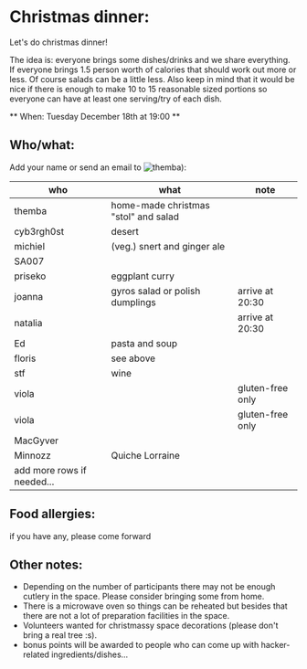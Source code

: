# Christmas dinner:

Let's do christmas dinner!

The idea is: everyone brings some dishes/drinks and we share everything. If everyone brings 1.5 person worth of calories that should work out more or less. Of course salads can be a little less. Also keep in mind that it would be nice if there is enough to make 10 to 15 reasonable sized portions so everyone can have at least one serving/try of each dish.

** When: Tuesday December 18th at 19:00 **

## Who/what:
Add your name or send an email to ![themba](/img/email.png "themba")):

| who                        | what                                 | note             |
| ---                        | ---                                  | ---              |
| themba                     | home-made christmas "stol" and salad |                  |
| cyb3rgh0st                 | desert                               |                  |
| michiel                    | (veg.) snert and ginger ale          |                  |
| SA007                      |                                      |                  |
| priseko                    | eggplant curry                       |                  |
| joanna                     | gyros salad or polish dumplings      | arrive at 20:30  |
| natalia                    |                                      | arrive at 20:30  |
| Ed                         | pasta and soup                       |                  |
| floris                     | see above                            |                  |
| stf                        | wine                                 |                  |
| viola                      |                                      | gluten-free only |
| viola                      |                                      | gluten-free only |
| MacGyver                   |                                      |                  |
| Minnozz                    | Quiche Lorraine                      |                  |
| add more rows if needed... |                                      |                  |

## Food allergies:
if you have any, please come forward


## Other notes:
* Depending on the number of participants there may not be enough cutlery in the space. Please consider bringing some from home. 
* There is a microwave oven so things can be reheated but besides that there are not a lot of preparation facilities in the space.
* Volunteers wanted for christmassy space decorations (please don't bring a real tree :s).
* bonus points will be awarded to people who can come up with hacker-related ingredients/dishes...

